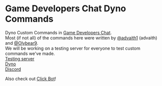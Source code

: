 # Game Developers Chat Dyno Commands
Dyno Custom Commands in [Game Developers Chat](https://discord.li/gamedev).<br/>
Most (if not all) of the commands here were written by [@advaith1](https://github.com/advaith1) (advaith) and [@Olybear9](https://github.com/Olybear9).<br/>
We will be working on a testing server for everyone to test custom commands we've made.<br/>
[Testing server](https://discord.gg/e7R8J68)<br/>
[Dyno](https://www.dynobot.net/)<br/>
[Discord](https://discord.gg)<br/>

Also check out [Click Bot](https://github.com/Uppernate/UppBot)!<br/>
